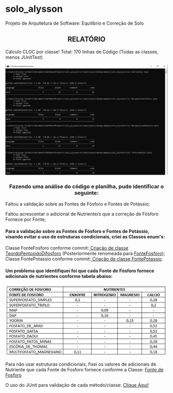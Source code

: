 # solo_alysson
Projeto de Arquitetura de Software: Equilíbrio e Correção de Solo

<h2 align="center">RELATÓRIO</h2>

Cálculo CLOC por classe! Total: 170 linhas de Código (Todas as classes, menos JUnitTest) 
<p align = "center">
  <img src= "/src/main/java/com/mycompany/solo_alysson/to_readme/cloc_solo_alysson.png">
</p>
<h3 align="center">Fazendo uma análise do código e planilha, pude identificar o seguinte:</h3>
<p>Faltou a validação sobre as Fontes de Fósforo e Fontes de Potássio;</p>
<p>Faltou acrescentar o adicional de Nutriente/s que a correção de Fósforo Fornece por Fonte;</p>

<h4>Para a validação sobre as Fontes de Fósforo e Fontes de Potássio, visando evitar o uso de estruturas condicionais, criei as Classes enum's:</h4>

Classe FonteFosforo conforme commit:<a href="https://github.com/alyssoncordeiro/solo_alysson/commit/ed4f7eb"> Criação de classe TeordoPentoxidoDifosforo</a> (Posteriormente renomeada para <a href="https://github.com/alyssoncordeiro/solo_alysson/commit/b706544"> FonteFosforo</a>);
Classe FontePotassio conforme commit:<a href="https://github.com/alyssoncordeiro/solo_alysson/commit/b706544"> Criação de classe FontePotassio</a>.

<h4>Um problema que identifiquei foi que cada Fonte de Fósforo fornece adicionais de nutrientes conforme tabela abaixo:</h4>
<p align = "center">
  <img src= "/src/main/java/com/mycompany/solo_alysson/to_readme/fonte_fosforo_tabela.png">
</p>

<p>Para não usar estruturas condicionais, fixei os valores de adicionais de Nutriente que cada Fonte de Fosforo fornece conforme a Classe: <a   href="https://github.com/alyssoncordeiro/solo_alysson/blob/master/src/main/java/com/mycompany/solo_alysson/FonteFosforo.java"> Fonte de Fosforo</a></p>


<p>O uso do JUnit para validação de cada método/classe: <a href="https://github.com/alyssoncordeiro/solo_alysson/blob/master/src/test/java/com/mycompany/solo_alysson/NewEmptyJUnitTest.java"> Clique Aqui!</a> </p>
